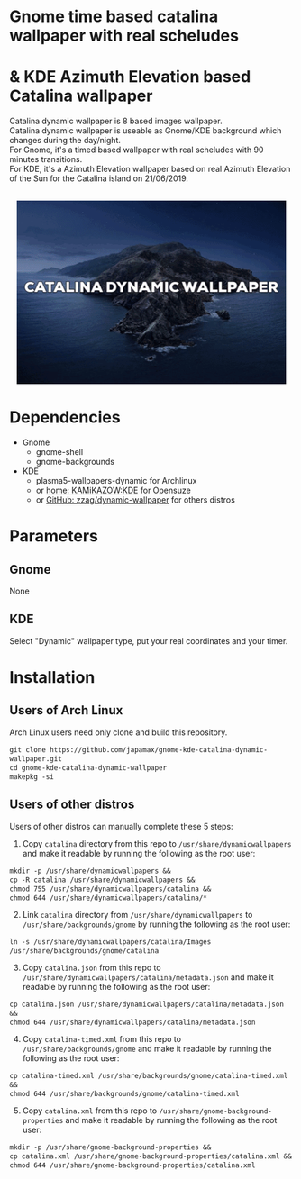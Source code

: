 # Gnome time based catalina wallpaper with real scheludes
# & KDE Azimuth Elevation based Catalina wallpaper

Catalina dynamic wallpaper is 8 based images wallpaper.</br>
Catalina dynamic wallpaper is useable as Gnome/KDE background which changes during the day/night.</br>
For Gnome, it's a timed based wallpaper with real scheludes with 90 minutes transitions.</br>
For KDE, it's a Azimuth Elevation wallpaper based on real Azimuth Elevation of the Sun for the Catalina island on 21/06/2019.</br></br>


<p align="center">
  <img width="478" height="326" src="gnome-kde-catalina-dynamic-wallpaper.gif">
</p>


# Dependencies
* Gnome
  * gnome-shell
  * gnome-backgrounds
* KDE
  * plasma5-wallpapers-dynamic for Archlinux 
  * or [home: KAMiKAZOW:KDE](https://software.opensuse.org//download.html?project=home%3AKAMiKAZOW%3AKDE&package=plasma5-dynamic-wallpaper) for Opensuze
  - or [GitHub: zzag/dynamic-wallpaper](https://github.com/zzag/dynamic-wallpaper) for others distros

# Parameters
## Gnome
None
## KDE
Select "Dynamic" wallpaper type, put your real coordinates and your timer.


# Installation
## Users of Arch Linux
Arch Linux users  need only clone and build this repository.

```
git clone https://github.com/japamax/gnome-kde-catalina-dynamic-wallpaper.git
cd gnome-kde-catalina-dynamic-wallpaper
makepkg -si
```

## Users of other distros
Users of other distros can manually complete these 5 steps:

1) Copy `catalina` directory from this repo  to `/usr/share/dynamicwallpapers` and make it readable by running the following as the root user:
```
mkdir -p /usr/share/dynamicwallpapers && 
cp -R catalina /usr/share/dynamicwallpapers && 
chmod 755 /usr/share/dynamicwallpapers/catalina && 
chmod 644 /usr/share/dynamicwallpapers/catalina/*
```

2) Link `catalina` directory from `/usr/share/dynamicwallpapers` to `/usr/share/backgrounds/gnome` by running the following as the root user:
```
ln -s /usr/share/dynamicwallpapers/catalina/Images /usr/share/backgrounds/gnome/catalina
```

3) Copy `catalina.json` from this repo  to `/usr/share/dynamicwallpapers/catalina/metadata.json` and make it readable by running the following as the root user:
```
cp catalina.json /usr/share/dynamicwallpapers/catalina/metadata.json && 
chmod 644 /usr/share/dynamicwallpapers/catalina/metadata.json
```

4) Copy `catalina-timed.xml` from this repo  to `/usr/share/backgrounds/gnome` and make it readable by running the following as the root user:
```
cp catalina-timed.xml /usr/share/backgrounds/gnome/catalina-timed.xml && 
chmod 644 /usr/share/backgrounds/gnome/catalina-timed.xml
```

5) Copy `catalina.xml` from this repo  to `/usr/share/gnome-background-properties` and make it readable by running the following as the root user:
```
mkdir -p /usr/share/gnome-background-properties && 
cp catalina.xml /usr/share/gnome-background-properties/catalina.xml && 
chmod 644 /usr/share/gnome-background-properties/catalina.xml
```
